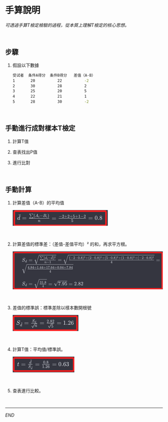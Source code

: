 # 手算說明

_可透過手算T檢定檢驗的過程，從本質上理解T檢定的核心思想。_

<br>

## 步驟

1. 假設以下數據

    ```bash
    受试者  条件A得分	条件B得分	差值（A-B）
    1       20	        22	        -2
    2	    30	        28	        2
    3	    25	        20	        5
    4   	22	        21	        1
    5	    28	        30	        -2
    ```

<br>

## 手動進行成對樣本T檢定

1. 計算T值

2. 查表找出P值

3. 進行比對

<br>

## 手動計算

1. 計算差值（A-B）的平均值

    ![](images/img_01.png)

<br>

2. 計算差值的標準差：（差值-差值平均）² 的和，再求平方根。

    ![](images/img_02.png)

<br>

3. 差值的標準誤：標準差除以樣本數開根號

    ![](images/img_03.png)

<br>

4. 計算T值：平均值/標準誤。

    ![](images/img_04.png)

<br>

5. 查表進行比較。

<br>

___

_END_